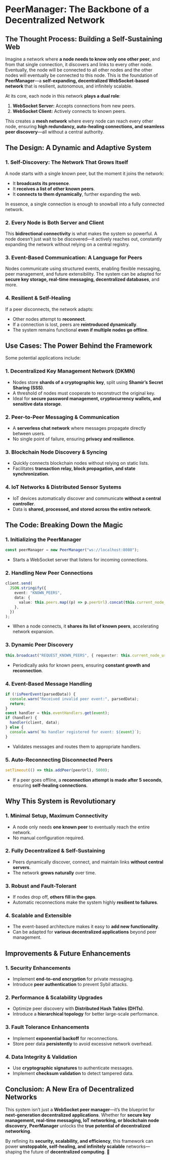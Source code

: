 # PeerManager: The Backbone of a Decentralized Network

## The Thought Process: Building a Self-Sustaining Web

Imagine a network where **a node needs to know only one other peer**, and from that single connection, it discovers and links to every other node. Eventually, the node will be connected to all other nodes and the other nodes will eventually be connected to this node. This is the foundation of **PeerManager**—a **self-expanding, decentralized WebSocket-based network** that is resilient, autonomous, and infinitely scalable.

At its core, each node in this network **plays a dual role**:

1. **WebSocket Server:** Accepts connections from new peers.
2. **WebSocket Client:** Actively connects to known peers.

This creates a **mesh network** where every node can reach every other node, ensuring **high redundancy, auto-healing connections, and seamless peer discovery**—all without a central authority.

## The Design: A Dynamic and Adaptive System

### **1. Self-Discovery: The Network That Grows Itself**

A node starts with a single known peer, but the moment it joins the network:

- It **broadcasts its presence**.
- It **receives a list of other known peers**.
- It **connects to them dynamically**, further expanding the web.

In essence, a single connection is enough to snowball into a fully connected network.

### **2. Every Node is Both Server and Client**

This **bidirectional connectivity** is what makes the system so powerful. A node doesn’t just wait to be discovered—it actively reaches out, constantly expanding the network without relying on a central registry.

### **3. Event-Based Communication: A Language for Peers**

Nodes communicate using structured events, enabling flexible messaging, peer management, and future extensibility. The system can be adapted for **secure key storage, real-time messaging, decentralized databases**, and more.

### **4. Resilient & Self-Healing**

If a peer disconnects, the network adapts:

- Other nodes attempt to **reconnect**.
- If a connection is lost, peers are **reintroduced dynamically**.
- The system remains functional **even if multiple nodes go offline**.

## Use Cases: The Power Behind the Framework

Some potential applications include:

### **1. Decentralized Key Management Network** (DKMN)

- Nodes store **shards of a cryptographic key**, split using **Shamir’s Secret Sharing (SSS)**.
- A threshold of nodes must cooperate to reconstruct the original key.
- Ideal for **secure password management, cryptocurrency wallets, and sensitive data storage**.

### **2. Peer-to-Peer Messaging & Communication**

- A **serverless chat network** where messages propagate directly between users.
- No single point of failure, ensuring **privacy and resilience**.

### **3. Blockchain Node Discovery & Syncing**

- Quickly connects blockchain nodes without relying on static lists.
- Facilitates **transaction relay, block propagation, and state synchronization**.

### **4. IoT Networks & Distributed Sensor Systems**

- IoT devices automatically discover and communicate **without a central controller**.
- Data is **shared, processed, and stored across the entire network**.

## The Code: Breaking Down the Magic

### **1. Initializing the PeerManager**

```typescript
const peerManager = new PeerManager("ws://localhost:8080");
```

- Starts a WebSocket server that listens for incoming connections.

### **2. Handling New Peer Connections**

```typescript
client.send(
  JSON.stringify({
    event: "KNOWN_PEERS",
    data: {
      value: this.peers.map((p) => p.peerUrl).concat(this.current_node_url),
    },
  })
);
```

- When a node connects, it **shares its list of known peers**, accelerating network expansion.

### **3. Dynamic Peer Discovery**

```typescript
this.broadcast("REQUEST_KNOWN_PEERS", { requester: this.current_node_url });
```

- Periodically asks for known peers, ensuring **constant growth and reconnection**.

### **4. Event-Based Message Handling**

```typescript
if (!isPeerEvent(parsedData)) {
  console.warn("Received invalid peer event:", parsedData);
  return;
}
const handler = this.eventHandlers.get(event);
if (handler) {
  handler(client, data);
} else {
  console.warn(`No handler registered for event: ${event}`);
}
```

- Validates messages and routes them to appropriate handlers.

### **5. Auto-Reconnecting Disconnected Peers**

```typescript
setTimeout(() => this.addPeer(peerUrl), 5000);
```

- If a peer goes offline, a **reconnection attempt is made after 5 seconds**, ensuring **self-healing connections**.

## Why This System is Revolutionary

### **1. Minimal Setup, Maximum Connectivity**

- A node only needs **one known peer** to eventually reach the entire network.
- No manual configuration required.

### **2. Fully Decentralized & Self-Sustaining**

- Peers dynamically discover, connect, and maintain links **without central servers**.
- The network **grows naturally** over time.

### **3. Robust and Fault-Tolerant**

- If nodes drop off, **others fill in the gaps**.
- Automatic reconnections make the system highly **resilient to failures**.

### **4. Scalable and Extensible**

- The event-based architecture makes it easy to **add new functionality**.
- Can be adapted for **various decentralized applications** beyond peer management.

## Improvements & Future Enhancements

### **1. Security Enhancements**

- Implement **end-to-end encryption** for private messaging.
- Introduce **peer authentication** to prevent Sybil attacks.

### **2. Performance & Scalability Upgrades**

- Optimize peer discovery with **Distributed Hash Tables (DHTs)**.
- Introduce a **hierarchical topology** for better large-scale performance.

### **3. Fault Tolerance Enhancements**

- Implement **exponential backoff** for reconnections.
- Store peer data **persistently** to avoid excessive network overhead.

### **4. Data Integrity & Validation**

- Use **cryptographic signatures** to authenticate messages.
- Implement **checksum validation** to detect tampered data.

## Conclusion: A New Era of Decentralized Networks

This system isn’t just a **WebSocket peer manager**—it’s the blueprint for **next-generation decentralized applications**. Whether for **secure key management, real-time messaging, IoT networking, or blockchain node discovery**, **PeerManager** unlocks the **true potential of decentralized networking**.

By refining its **security, scalability, and efficiency**, this framework can power **unstoppable, self-healing, and infinitely scalable** networks—shaping the future of **decentralized computing**. 🚀
